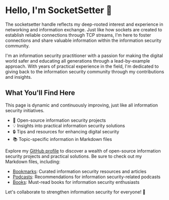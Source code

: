 # Hello, I'm SocketSetter 👋

The socketsetter handle reflects my deep-rooted interest and experience in networking and information exchange. Just like how sockets are created to establish reliable connections through TCP streams, I'm here to foster connections and share valuable information within the information security community.

I'm an information security practitioner with a passion for making the digital world safer and educating all generations through a lead-by-example approach. With years of practical experience in the field, I'm dedicated to giving back to the information security community through my contributions and insights.

## What You'll Find Here
This page is dynamic and continuously improving, just like all information security initiatives. 
- 🚀 Open-source information security projects
- 💡 Insights into practical information security solutions
- 🔒 Tips and resources for enhancing digital security
- 📚 Topic-specific information in Markdown files



Explore my [GitHub profile](https://github.com/socketsetter/public) to discover a wealth of open-source information security projects and practical solutions. Be sure to check out my Markdown files, including:
- [Bookmarks](https://github.com/socketsetter/public/blob/main/bookmarks.md): Curated information security resources and articles
- [Podcasts](https://github.com/socketsetter/public/blob/main/podcasts.md): Recommendations for information security-related podcasts
- [Books](https://github.com/socketsetter/public/blob/main/books.md): Must-read books for information security enthusiasts

Let's collaborate to strengthen information security for everyone! 🔗
